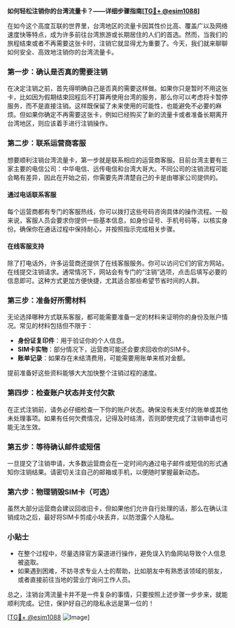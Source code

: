 **如何轻松注销你的台湾流量卡？——详细步骤指南[[TG💪+ @esim1088](https://t.me/s/esim1088)]**

在如今这个高度互联的世界里，台湾地区的流量卡因其性价比高、覆盖广以及网络速度快等特点，成为许多前往台湾旅游或长期居住的人们的首选。然而，当我们的旅程结束或者不再需要这张卡时，注销它就显得尤为重要了。今天，我们就来聊聊如何安全、高效地注销你的台湾流量卡。

### **第一步：确认是否真的需要注销**

在决定注销之前，首先得明确自己是否真的需要这样做。如果你只是暂时不用这张卡，比如因为假期结束回程后不打算再使用台湾的服务，那么你可以考虑将卡暂停服务，而不是直接注销。这样既保留了未来使用的可能性，也能避免不必要的麻烦。但如果你确定不再需要这张卡，例如已经购买了新的流量卡或者准备长期离开台湾地区，则应该着手进行注销操作。

### **第二步：联系运营商客服**

想要顺利注销台湾流量卡，第一步就是联系相应的运营商客服。目前台湾主要有三家主要的电信公司：中华电信、远传电信和台湾大哥大。不同公司的注销流程可能会略有差异，因此在开始之前，你需要先弄清楚自己的卡是由哪家公司提供的。

#### **通过电话联系客服**
每个运营商都有专门的客服热线，你可以拨打这些号码咨询具体的操作流程。一般来说，客服人员会要求你提供一些基本信息，如身份证号、手机号码等，以核实身份。确保你在通话过程中保持耐心，并按照指示完成相关步骤。

#### **在线客服支持**
除了打电话外，许多运营商还提供了在线客服服务。你可以访问它们的官方网站，在线提交注销请求。通常情况下，网站会有专门的“注销”选项，点击后填写必要的信息即可。这种方式更加方便快捷，尤其适合那些希望节省时间的人群。

### **第三步：准备好所需材料**

无论选择哪种方式联系客服，都可能需要准备一定的材料来证明你的身份及账户情况。常见的材料包括但不限于：

- **身份证复印件**：用于验证你的个人信息。
- **SIM卡实物**：部分情况下，运营商可能还会要求回收你的SIM卡。
- **账单记录**：如果存在未结清费用，可能需要用账单来核对金额。

提前准备好这些资料能够大大加快整个注销过程的速度。

### **第四步：检查账户状态并支付欠款**

在正式注销前，请务必仔细检查一下你的账户状态。确保没有未支付的账单或其他未处理事项。如果有任何欠费情况，记得及时结清，否则即使完成了注销申请也可能无法生效。

### **第五步：等待确认邮件或短信**

一旦提交了注销申请，大多数运营商会在一定时间内通过电子邮件或短信的形式通知你注销结果。请密切关注自己的邮箱或手机，以便随时掌握最新动态。

### **第六步：物理销毁SIM卡（可选）**

虽然大部分运营商会建议回收旧卡，但如果他们允许自行处理的话，那么在确认注销成功之后，最好将SIM卡剪成小块丢弃，以防泄露个人隐私。

### **小贴士**
- 在整个过程中，尽量选择官方渠道进行操作，避免误入钓鱼网站导致个人信息被盗取。
- 如果遇到困难，不妨寻求专业人士的帮助，比如朋友中有熟悉该领域的朋友，或者直接前往当地的营业厅询问工作人员。

总之，注销台湾流量卡并不是一件复杂的事情，只要按照上述步骤一步步来，就能顺利完成。记住，保护好自己的隐私永远是第一位的！

[[TG💪+ @esim1088](https://t.me/s/esim1088) ![Image](https://i.postimg.cc/4NQfJmqS/Snipaste-2025-05-13-00-14-12.png)]
